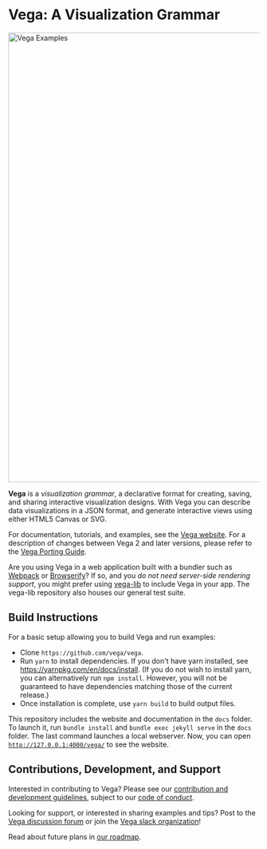 # Vega: A Visualization Grammar

<a href="https://vega.github.io/vega/examples">
<img src="https://vega.github.io/vega/assets/banner.png" alt="Vega Examples" width="900"></img>
</a>

**Vega** is a *visualization grammar*, a declarative format for creating, saving, and sharing interactive visualization designs. With Vega you can describe data visualizations in a JSON format, and generate interactive views using either HTML5 Canvas or SVG.

For documentation, tutorials, and examples, see the [Vega website](https://vega.github.io/vega). For a description of changes between Vega 2 and later versions, please refer to the [Vega Porting Guide](https://vega.github.io/vega/docs/porting-guide/).

Are you using Vega in a web application built with a bundler such as [Webpack](https://webpack.js.org/) or [Browserify](http://browserify.org/)? If so, and you _do not need server-side rendering support_, you might prefer using [vega-lib](https://github.com/vega/vega-lib) to include Vega in your app. The vega-lib repository also houses our general test suite.

## Build Instructions

For a basic setup allowing you to build Vega and run examples:

- Clone `https://github.com/vega/vega`.
- Run `yarn` to install dependencies. If you don't have yarn installed, see https://yarnpkg.com/en/docs/install. (If you do not wish to install yarn, you can alternatively run `npm install`. However, you will not be guaranteed to have dependencies matching those of the current release.)
- Once installation is complete, use `yarn build` to build output files.

This repository includes the website and documentation in the `docs` folder. To launch it, run `bundle install` and `bundle exec jekyll serve` in the `docs` folder. The last command launches a local webserver. Now, you can open [`http://127.0.0.1:4000/vega/`](http://127.0.0.1:4000/vega/) to see the website.

## Contributions, Development, and Support

Interested in contributing to Vega? Please see our [contribution and development guidelines](CONTRIBUTING.md), subject to our [code of conduct](CODE_OF_CONDUCT.md).

Looking for support, or interested in sharing examples and tips? Post to the [Vega discussion forum](https://groups.google.com/forum/#!forum/vega-js) or join the [Vega slack organization](https://bit.ly/join-vega-slack)!

Read about future plans in [our roadmap](https://docs.google.com/document/d/1fscSxSJtfkd1m027r1ONCc7O8RdZp1oGABwca2pgV_E/edit#).
